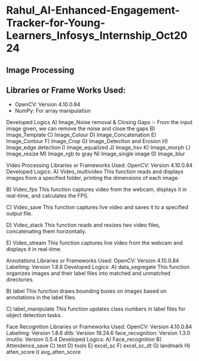 # Rahul_AI-Enhanced-Engagement-Tracker-for-Young-Learners_Infosys_Internship_Oct2024

## Image Processing

## Libraries or Frame Works Used:
* OpenCV: Version 4.10.0.84
* NumPy: For array manipulation

Developed Logics
A) Image_Noise removal & Closing Gaps :-
From the input image given, we can remove the noise and close the gaps
B) Image_Template
C) Image_Colour
D) Image_Concatenation
E) Image_Contour
F) Image_Crop
G) Image_Detection and Erosion
H) Image_edge detection
I) Image_equalized
J) Image_hsv
K) Image_morph
L) Image_resize
M) Image_rgb to gray
N) Image_single image
0) Image_blur


Video Processing
Libraries or Frameworks Used:
OpenCV: Version 4.10.0.84
Developed Logics:
A) Video_multivideo
This function reads and displays images from a specified folder, printing the dimensions of each image.

B) Video_fps
This function captures video from the webcam, displays it in real-time, and calculates the FPS.

C) Video_save
This function captures live video and saves it to a specified output file.

D) Video_stack
This function reads and resizes two video files, concatenating them horizontally.

E) Video_stream
This function captures live video from the webcam and displays it in real-time.

Annotations
Libraries or Frameworks Used:
OpenCV: Version 4.10.0.84
LabelImg: Version 1.8.6
Developed Logics:
A) data_segregate
This function organizes images and their label files into matched and unmatched directories.

B) label
This function draws bounding boxes on images based on annotations in the label files.

C) label_manipulate
This function updates class numbers in label files for object detection tasks.

Face Recognition
Libraries or Frameworks Used:
OpenCV: Version 4.10.0.84
LabelImg: Version 1.8.6
dlib: Version 19.24.6
face_recognition: Version 1.3.0
imutils: Version 0.5.4
Developed Logics:
A) Face_recognition
B) Attendence_save
C) test
D) tools
E) excel_sc
F) excel_sc_dt
G) landmark
H) atten_score
I) avg_atten_score
